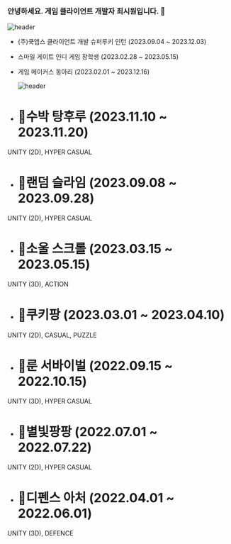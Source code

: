 ### 안녕하세요. 게임 클라이언트 개발자 최시원입니다. 👋

<!--
**SiwonChoi98/SiwonChoi98** is a ✨ _special_ ✨ repository because its `README.md` (this file) appears on your GitHub profile.

Here are some ideas to get you started:

- 🔭 I’m currently working on ...
- 🌱 I’m currently learning ...
- 👯 I’m looking to collaborate on ...
- 🤔 I’m looking for help with ...
- 💬 Ask me about ...
- 📫 How to reach me: ...
- 😄 Pronouns: ...
- ⚡ Fun fact: ...
--> 


![header](https://capsule-render.vercel.app/api?type=cylinder&color=101010&height=100&section=header&text=😄활동내역&fontColor=ffffff&fontSize=50&animation=fadeIn&fontAlignY=55)

- (주)쿡앱스 클라이언트 개발 슈퍼루키 인턴 (2023.09.04 ~ 2023.12.03)
- 스마일 게이트 인디 게임 장학생 (2023.02.28 ~ 2023.05.15)
- 게임 메이커스 동아리 (2023.02.01 ~ 2023.12.16)

  ![header](https://capsule-render.vercel.app/api?type=cylinder&color=101010&height=100&section=header&text=⚡개발프로젝트&fontColor=ffffff&fontSize=50&animation=fadeIn&fontAlignY=55)
- # 🌱수박 탕후루 (2023.11.10 ~ 2023.11.20)
UNITY (2D), HYPER CASUAL

- # 🌱랜덤 슬라임 (2023.09.08 ~ 2023.09.28)
UNITY (2D), HYPER CASUAL

- # 🌱소울 스크롤 (2023.03.15 ~ 2023.05.15)
UNITY (3D), ACTION 

- # 🌱쿠키팡 (2023.03.01 ~ 2023.04.10)
UNITY (2D), CASUAL, PUZZLE

- # 🌱룬 서바이벌 (2022.09.15 ~ 2022.10.15)
UNITY (3D), HYPER CASUAL

- # 🌱별빛팡팡 (2022.07.01 ~ 2022.07.22)
UNITY (2D), HYPER CASUAL

- # 🌱디펜스 아처 (2022.04.01 ~ 2022.06.01)
UNITY (3D), DEFENCE

